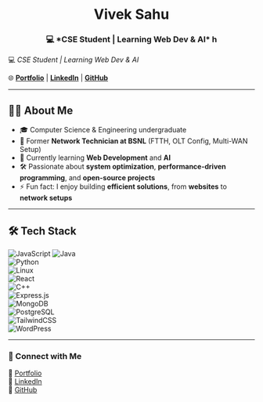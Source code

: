 <h1 align="center">Vivek Sahu</h1>
<h3 align="center">💻 *CSE Student | Learning Web Dev & AI*  h</h3>

💻 *CSE Student | Learning Web Dev & AI*  

🌐 [**Portfolio**](https://viveksahu.dev) | [**LinkedIn**](https://linkedin.com/in/your-link) | [**GitHub**](https://github.com/viveksahu)  

---

## 👨‍💻 About Me  
- 🎓 Computer Science & Engineering undergraduate  
- 💼 Former **Network Technician at BSNL** (FTTH, OLT Config, Multi-WAN Setup)  
- 🌱 Currently learning **Web Development** and **AI**  
- 🛠 Passionate about **system optimization**, **performance-driven programming**, and **open-source projects**  
- ⚡ Fun fact: I enjoy building **efficient solutions**, from **websites** to **network setups**  

---

## 🛠 Tech Stack  
![JavaScript](https://img.shields.io/badge/JavaScript-%23323330.svg?style=for-the-badge&logo=javascript&logoColor=%23F7DF1E)
![Java](https://img.shields.io/badge/Java-%23ED8B00.svg?style=for-the-badge&logo=java&logoColor=white)  
![Python](https://img.shields.io/badge/Python-%233776AB.svg?style=for-the-badge&logo=python&logoColor=white)  
![Linux](https://img.shields.io/badge/Linux-%23FCC624.svg?style=for-the-badge&logo=linux&logoColor=black)  
![React](https://img.shields.io/badge/React-%2361DAFB.svg?style=for-the-badge&logo=react&logoColor=black)  
![C++](https://img.shields.io/badge/C++-%2300599C.svg?style=for-the-badge&logo=c%2B%2B&logoColor=white)  
![Express.js](https://img.shields.io/badge/Express.js-%23404d59.svg?style=for-the-badge&logo=express&logoColor=%2361DAFB)  
![MongoDB](https://img.shields.io/badge/MongoDB-%234ea94b.svg?style=for-the-badge&logo=mongodb&logoColor=white)  
![PostgreSQL](https://img.shields.io/badge/PostgreSQL-%23316192.svg?style=for-the-badge&logo=postgresql&logoColor=white)  
![TailwindCSS](https://img.shields.io/badge/TailwindCSS-%2338B2AC.svg?style=for-the-badge&logo=tailwind-css&logoColor=white)  
![WordPress](https://img.shields.io/badge/WordPress-%23117AC9.svg?style=for-the-badge&logo=wordpress&logoColor=white)  

---
<!--
## 📊 GitHub Stats  
![Vivek's GitHub Stats](https://github-readme-stats.vercel.app/api?username=viveksahu&show_icons=true&theme=radical)  
![Top Langs](https://github-readme-stats.vercel.app/api/top-langs/?username=viveksahu&layout=compact&theme=radical)  
![Streak](https://streak-stats.demolab.com?user=viveksahu&theme=radical)  

---

## 🚀 Current Focus  
✔ Building **Web Projects**  
✔ Exploring **AI & Web Development**  
✔ Enhancing **Linux & Networking Skills**  

---
-->
### 🔗 Connect with Me  
📌 [Portfolio](https://viveksahu.dev)  
📌 [LinkedIn](https://www.linkedin.com/in/viveksahux/)  
📌 [GitHub](https://github.com/viveksahu)  
